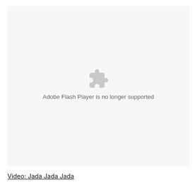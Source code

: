  

<embed name="msn_soapbox" pluginspage="http://macromedia.com/go/getflashplayer" src="http://soapbox.msn.com/flash/soapbox1_1.swf" width="412" height="362" type="application/x-shockwave-flash" flashvars="c=v&v=58f43b5e-8554-431f-ba3b-a38ba293a17b" wmode="transparent" quality="high">
</embed>

  
<a title="Jada Jada Jada" href="http://soapbox.msn.com/video.aspx?vid=58f43b5e-8554-431f-ba3b-a38ba293a17b" target="_new">Video: Jada Jada Jada</a>